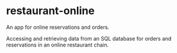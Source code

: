 # restaurant-online
An app for online reservations and orders.

Accessing and retrieving data from an SQL database for orders and reservations in an online restaurant chain. 
